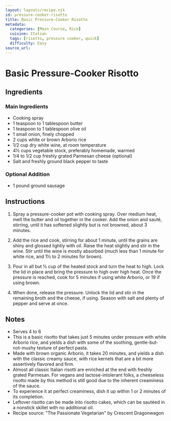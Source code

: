 ```yaml
---
layout: layouts/recipe.njk
id: pressure-cooker-risotto
title: Basic Pressure-Cooker Risotto
metadata:
  categories: [Main Course, Rice]
  cuisine: Italian
  tags: [risotto, pressure cooker, quick]
  difficulty: Easy
source_url: 
---
```


# Basic Pressure-Cooker Risotto

## Ingredients

### Main Ingredients
- Cooking spray
- 1 teaspoon to 1 tablespoon butter
- 1 teaspoon to 1 tablespoon olive oil
- 1 small onion, finely chopped
- 2 cups white or brown Arborio rice
- 1/2 cup dry white wine, at room temperature
- 4½ cups vegetable stock, preferably homemade, warmed
- 1/4 to 1/2 cup freshly grated Parmesan cheese (optional)
- Salt and freshly ground black pepper to taste

### Optional Addition
- 1 pound ground sausage

## Instructions

1. Spray a pressure-cooker pot with cooking spray. Over medium heat, melt the butter and oil together in the cooker. Add the onion and sauté, stirring, until it has softened slightly but is not browned, about 3 minutes.

2. Add the rice and cook, stirring for about 1 minute, until the grains are shiny and glossed lightly with oil. Raise the heat slightly and stir in the wine. Stir until the wine is mostly absorbed (much less than 1 minute for white rice, and 1½ to 2 minutes for brown).

3. Pour in all but ½ cup of the heated stock and turn the heat to high. Lock the lid in place and bring the pressure to high over high heat. Once the pressure is reached, cook for 5 minutes if using white Arborio, or 19 if using brown.

4. When done, release the pressure. Unlock the lid and stir in the remaining broth and the cheese, if using. Season with salt and plenty of pepper and serve at once.

## Notes
- Serves 4 to 6
- This is a basic risotto that takes just 5 minutes under pressure with white Arborio rice, and yields a dish with some of the soothing, gentle-but-not-mushy texture of perfect pasta.
- Made with brown organic Arborio, it takes 20 minutes, and yields a dish with the classic creamy sauce, with rice kernels that are a bit more assertively flavored and firm.
- Almost all classic Italian risotti are enriched at the end with freshly grated Parmesan. For vegans and lactose-intolerant folks, a cheeseless risotto made by this method is still good due to the inherent creaminess of the sauce.
- To experience it at perfect creaminess, dish it up within 1 or 2 minutes of its completion.
- Leftover risotto can be made into risotto cakes, which can be sautéed in a nonstick skillet with no additional oil.
- Recipe source: "The Passionate Vegetarian" by Crescent Dragonwagon